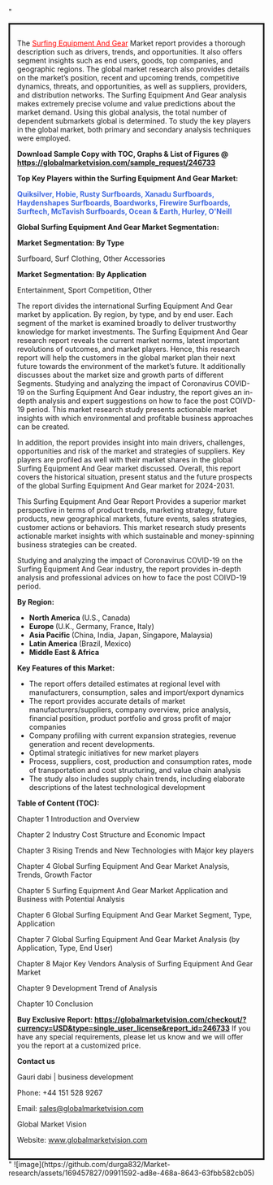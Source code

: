 "<div style='border: 3px solid black; padding: 1em;'>

The <a style='color: #ff0000;' href='https://globalmarketvision.com/reports/global-surfing-equipment-and-gear-market/246733'>Surfing Equipment And Gear</a> Market report provides a thorough description such as drivers, trends, and opportunities. It also offers segment insights such as end users, goods, top companies, and geographic regions. The global market research also provides details on the market’s position, recent and upcoming trends, competitive dynamics, threats, and opportunities, as well as suppliers, providers, and distribution networks. The Surfing Equipment And Gear analysis makes extremely precise volume and value predictions about the market demand. Using this global analysis, the total number of dependent submarkets global is determined. To study the key players in the global market, both primary and secondary analysis techniques were employed.

<strong>Download Sample Copy with TOC, Graphs &amp; List of Figures @</strong><strong> <a style='color: #ff0000;' href='https://globalmarketvision.com/sample_request/246733?utm_source=linkedinPulse&utm_medium=Durga&utm_campaign=Durga'><strong>https://globalmarketvision.com/sample_request/246733 </strong></a></strong>

<strong>Top Key Players within the Surfing Equipment And Gear Market:</strong>

<strong style='color: #4169e1;'>Quiksilver, Hobie, Rusty Surfboards, Xanadu Surfboards, Haydenshapes Surfboards, Boardworks, Firewire Surfboards, Surftech, McTavish Surfboards, Ocean & Earth, Hurley, O'Neill</strong>

<strong>Global Surfing Equipment And Gear Market Segmentation:</strong>

<strong>Market Segmentation: By Type</strong>

Surfboard, Surf Clothing, Other Accessories

<strong>Market Segmentation: By Application</strong>

Entertainment, Sport Competition, Other

The report divides the international Surfing Equipment And Gear market by application. By region, by type, and by end user. Each segment of the market is examined broadly to deliver trustworthy knowledge for market investments. The Surfing Equipment And Gear research report reveals the current market norms, latest important revolutions of outcomes, and market players. Hence, this research report will help the customers in the global market plan their next future towards the environment of the market’s future. It additionally discusses about the market size and growth parts of different Segments. Studying and analyzing the impact of Coronavirus COVID-19 on the Surfing Equipment And Gear industry, the report gives an in-depth analysis and expert suggestions on how to face the post COIVD-19 period. This market research study presents actionable market insights with which environmental and profitable business approaches can be created.

In addition, the report provides insight into main drivers, challenges, opportunities and risk of the market and strategies of suppliers. Key players are profiled as well with their market shares in the global Surfing Equipment And Gear market discussed. Overall, this report covers the historical situation, present status and the future prospects of the global Surfing Equipment And Gear market for 2024-2031.

This Surfing Equipment And Gear Report Provides a superior market perspective in terms of product trends, marketing strategy, future products, new geographical markets, future events, sales strategies, customer actions or behaviors. This market research study presents actionable market insights with which sustainable and money-spinning business strategies can be created.

Studying and analyzing the impact of Coronavirus COVID-19 on the Surfing Equipment And Gear industry, the report provides in-depth analysis and professional advices on how to face the post COIVD-19 period.

<strong>By Region:</strong>
<ul>
  <li><strong> North America </strong>(U.S., Canada)</li>
  <li><strong> Europe </strong>(U.K., Germany, France, Italy)</li>
  <li><strong> Asia Pacific </strong>(China, India, Japan, Singapore, Malaysia)</li>
  <li><strong> Latin America </strong>(Brazil, Mexico)</li>
  <li><strong> Middle East &amp; Africa</strong></li>
</ul>
<strong>Key Features of this Market:</strong>
<ul>
  <li>The report offers detailed estimates at regional level with manufacturers, consumption, sales and import/export dynamics</li>
  <li>The report provides accurate details of market manufacturers/suppliers, company overview, price analysis, financial position, product portfolio and gross profit of major companies</li>
  <li>Company profiling with current expansion strategies, revenue generation and recent developments.</li>
  <li>Optimal strategic initiatives for new market players</li>
  <li>Process, suppliers, cost, production and consumption rates, mode of transportation and cost structuring, and value chain analysis</li>
  <li>The study also includes supply chain trends, including elaborate descriptions of the latest technological development</li>
</ul>
<strong>Table of Content (TOC): </strong>

Chapter 1 Introduction and Overview

Chapter 2 Industry Cost Structure and Economic Impact

Chapter 3 Rising Trends and New Technologies with Major key players

Chapter 4 Global Surfing Equipment And Gear Market Analysis, Trends, Growth Factor

Chapter 5 Surfing Equipment And Gear Market Application and Business with Potential Analysis

Chapter 6 Global Surfing Equipment And Gear Market Segment, Type, Application

Chapter 7 Global Surfing Equipment And Gear Market Analysis (by Application, Type, End User)

Chapter 8 Major Key Vendors Analysis of Surfing Equipment And Gear Market

Chapter 9 Development Trend of Analysis

Chapter 10 Conclusion

<strong>Buy Exclusive Report:</strong><strong> <a style='color: #ff0000;' href='https://globalmarketvision.com/checkout/?currency=USD&type=single_user_license&report_id=246733?utm_source=linkedinPulse&utm_medium=Durga&utm_campaign=Durga'>https://globalmarketvision.com/checkout/?currency=USD&type=single_user_license&report_id=246733</a></strong>
If you have any special requirements, please let us know and we will offer you the report at a customized price.

<strong>Contact us</strong>

Gauri dabi | business development

Phone: +44 151 528 9267

Email: <a href='mailto:sales@globalmarketvision.com'>sales@globalmarketvision.com</a>

Global Market Vision

Website: <a href='http://www.globalmarketvision.com/'>www.globalmarketvision.com</a>

</div>"
![image](https://github.com/durga832/Market-research/assets/169457827/09911592-ad8e-468a-8643-63fbb582cb05)
